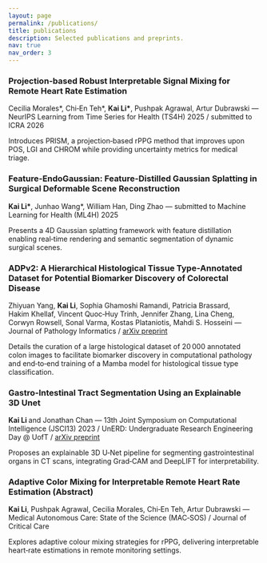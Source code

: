 ```yaml
---
layout: page
permalink: /publications/
title: publications
description: Selected publications and preprints.
nav: true
nav_order: 3
---
```


<!-- _pages/publications.md -->

<div class="publications">

<div class="item">
<h3>Projection‑based Robust Interpretable Signal Mixing for Remote Heart Rate Estimation</h3>
<p class="meta">Cecilia Morales*, Chi‑En Teh*, <b>Kai Li*</b>, Pushpak Agrawal, Artur Dubrawski — NeurIPS Learning from Time Series for Health (TS4H) 2025 / submitted to ICRA 2026</p>
<p>Introduces PRISM, a projection‑based rPPG method that improves upon POS, LGI and CHROM while providing uncertainty metrics for medical triage.</p>
</div>

<div class="item">
<h3>Feature‑EndoGaussian: Feature‑Distilled Gaussian Splatting in Surgical Deformable Scene Reconstruction</h3>
<p class="meta"><b>Kai Li*</b>, Junhao Wang*, William Han, Ding Zhao — submitted to Machine Learning for Health (ML4H) 2025</p>
<p>Presents a 4D Gaussian splatting framework with feature distillation enabling real‑time rendering and semantic segmentation of dynamic surgical scenes.</p>
</div>

<div class="item">
<h3>ADPv2: A Hierarchical Histological Tissue Type‑Annotated Dataset for Potential Biomarker Discovery of Colorectal Disease</h3>
<p class="meta">Zhiyuan Yang, <b>Kai Li</b>, Sophia Ghamoshi Ramandi, Patricia Brassard, Hakim Khellaf, Vincent Quoc‑Huy Trinh, Jennifer Zhang, Lina Cheng, Corwyn Rowsell, Sonal Varma, Kostas Plataniotis, Mahdi S. Hosseini — Journal of Pathology Informatics / <a href="https://arxiv.org/html/2507.05656v2" target="_blank">arXiv preprint</a></p>
<p>Details the curation of a large histological dataset of 20 000 annotated colon images to facilitate biomarker discovery in computational pathology and end‑to‑end training of a Mamba model for histological tissue type classification.</p>
</div>

<div class="item">
<h3>Gastro‑Intestinal Tract Segmentation Using an Explainable 3D Unet</h3>
<p class="meta"><b>Kai Li </b>and Jonathan Chan — 13th Joint Symposium on Computational Intelligence (JSCI13) 2023 / UnERD: Undergraduate Research Engineering Day @ UofT / <a href="https://arxiv.org/abs/2309.14474" target="_blank">arXiv preprint</a></p>
<p>Proposes an explainable 3D U‑Net pipeline for segmenting gastrointestinal organs in CT scans, integrating Grad‑CAM and DeepLIFT for interpretability.</p>
</div>

<div class="item">
<h3>Adaptive Color Mixing for Interpretable Remote Heart Rate Estimation (Abstract)</h3>
<p class="meta"><b>Kai Li</b>, Pushpak Agrawal, Cecilia Morales, Chi‑En Teh, Artur Dubrawski — Medical Autonomous Care: State of the Science (MAC‑SOS) / Journal of Critical Care</p>
<p>Explores adaptive colour mixing strategies for rPPG, delivering interpretable heart‑rate estimations in remote monitoring settings.</p>
</div>

</div>
